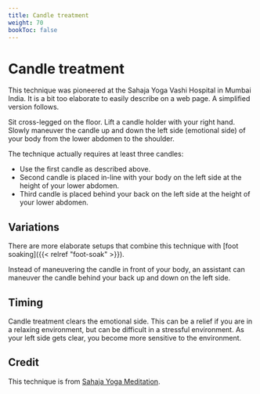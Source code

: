 ```yaml
---
title: Candle treatment
weight: 70
bookToc: false
---
```


# Candle treatment

This technique was pioneered at the Sahaja Yoga Vashi Hospital in
Mumbai India. It is a bit too elaborate to easily describe on a web
page. A simplified version follows.

Sit cross-legged on the floor. Lift a candle holder with your right
hand. Slowly maneuver the candle up and down the left side (emotional
side) of your body from the lower abdomen to the shoulder.

The technique actually requires at least three candles:

- Use the first candle as described above.
- Second candle is placed in-line with your body on the left side at
  the height of your lower abdomen.
- Third candle is placed behind your back on the left side at
  the height of your lower abdomen.

## Variations

There are more elaborate setups that combine this technique with [foot
soaking]({{< relref "foot-soak" >}}).

Instead of maneuvering the candle in front of your body, an assistant
can maneuver the candle behind your back up and down on the left side.

## Timing

Candle treatment clears the emotional side. This can be a relief if
you are in a relaxing environment, but can be difficult in a stressful
environment. As your left side gets clear, you become more sensitive
to the environment.

## Credit

This technique is from [Sahaja Yoga Meditation](https://us.sahajayoga.org/).
